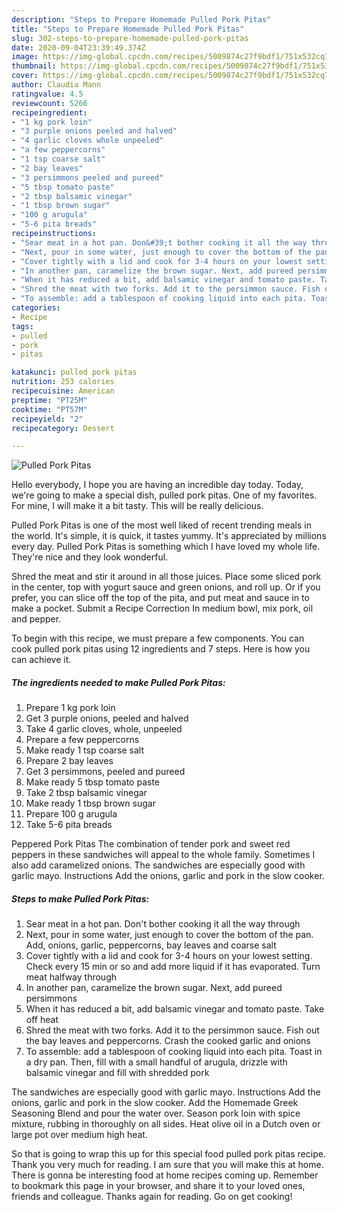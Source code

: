```yaml
---
description: "Steps to Prepare Homemade Pulled Pork Pitas"
title: "Steps to Prepare Homemade Pulled Pork Pitas"
slug: 302-steps-to-prepare-homemade-pulled-pork-pitas
date: 2020-09-04T23:39:49.374Z
image: https://img-global.cpcdn.com/recipes/5009874c27f9bdf1/751x532cq70/pulled-pork-pitas-recipe-main-photo.jpg
thumbnail: https://img-global.cpcdn.com/recipes/5009874c27f9bdf1/751x532cq70/pulled-pork-pitas-recipe-main-photo.jpg
cover: https://img-global.cpcdn.com/recipes/5009874c27f9bdf1/751x532cq70/pulled-pork-pitas-recipe-main-photo.jpg
author: Claudia Mann
ratingvalue: 4.5
reviewcount: 5266
recipeingredient:
- "1 kg pork loin"
- "3 purple onions peeled and halved"
- "4 garlic cloves whole unpeeled"
- "a few peppercorns"
- "1 tsp coarse salt"
- "2 bay leaves"
- "3 persimmons peeled and pureed"
- "5 tbsp tomato paste"
- "2 tbsp balsamic vinegar"
- "1 tbsp brown sugar"
- "100 g arugula"
- "5-6 pita breads"
recipeinstructions:
- "Sear meat in a hot pan. Don&#39;t bother cooking it all the way through"
- "Next, pour in some water, just enough to cover the bottom of the pan. Add, onions, garlic, peppercorns, bay leaves and coarse salt"
- "Cover tightly with a lid and cook for 3-4 hours on your lowest setting. Check every 15 min or so and add more liquid if it has evaporated. Turn meat halfway through"
- "In another pan, caramelize the brown sugar. Next, add pureed persimmons"
- "When it has reduced a bit, add balsamic vinegar and tomato paste. Take off heat"
- "Shred the meat with two forks. Add it to the persimmon sauce. Fish out the bay leaves and peppercorns. Crash the cooked garlic and onions"
- "To assemble: add a tablespoon of cooking liquid into each pita. Toast in a dry pan. Then, fill with a small handful of arugula, drizzle with balsamic vinegar and fill with shredded pork"
categories:
- Recipe
tags:
- pulled
- pork
- pitas

katakunci: pulled pork pitas 
nutrition: 253 calories
recipecuisine: American
preptime: "PT25M"
cooktime: "PT57M"
recipeyield: "2"
recipecategory: Dessert

---
```



![Pulled Pork Pitas](https://img-global.cpcdn.com/recipes/5009874c27f9bdf1/751x532cq70/pulled-pork-pitas-recipe-main-photo.jpg)

Hello everybody, I hope you are having an incredible day today. Today, we're going to make a special dish, pulled pork pitas. One of my favorites. For mine, I will make it a bit tasty. This will be really delicious.

Pulled Pork Pitas is one of the most well liked of recent trending meals in the world. It's simple, it is quick, it tastes yummy. It's appreciated by millions every day. Pulled Pork Pitas is something which I have loved my whole life. They're nice and they look wonderful.

Shred the meat and stir it around in all those juices. Place some sliced pork in the center, top with yogurt sauce and green onions, and roll up. Or if you prefer, you can slice off the top of the pita, and put meat and sauce in to make a pocket. Submit a Recipe Correction In medium bowl, mix pork, oil and pepper.


To begin with this recipe, we must prepare a few components. You can cook pulled pork pitas using 12 ingredients and 7 steps. Here is how you can achieve it.

<!--inarticleads1-->

##### The ingredients needed to make Pulled Pork Pitas:

1. Prepare 1 kg pork loin
1. Get 3 purple onions, peeled and halved
1. Take 4 garlic cloves, whole, unpeeled
1. Prepare a few peppercorns
1. Make ready 1 tsp coarse salt
1. Prepare 2 bay leaves
1. Get 3 persimmons, peeled and pureed
1. Make ready 5 tbsp tomato paste
1. Take 2 tbsp balsamic vinegar
1. Make ready 1 tbsp brown sugar
1. Prepare 100 g arugula
1. Take 5-6 pita breads


Peppered Pork Pitas The combination of tender pork and sweet red peppers in these sandwiches will appeal to the whole family. Sometimes I also add caramelized onions. The sandwiches are especially good with garlic mayo. Instructions Add the onions, garlic and pork in the slow cooker. 

<!--inarticleads2-->

##### Steps to make Pulled Pork Pitas:

1. Sear meat in a hot pan. Don&#39;t bother cooking it all the way through
1. Next, pour in some water, just enough to cover the bottom of the pan. Add, onions, garlic, peppercorns, bay leaves and coarse salt
1. Cover tightly with a lid and cook for 3-4 hours on your lowest setting. Check every 15 min or so and add more liquid if it has evaporated. Turn meat halfway through
1. In another pan, caramelize the brown sugar. Next, add pureed persimmons
1. When it has reduced a bit, add balsamic vinegar and tomato paste. Take off heat
1. Shred the meat with two forks. Add it to the persimmon sauce. Fish out the bay leaves and peppercorns. Crash the cooked garlic and onions
1. To assemble: add a tablespoon of cooking liquid into each pita. Toast in a dry pan. Then, fill with a small handful of arugula, drizzle with balsamic vinegar and fill with shredded pork


The sandwiches are especially good with garlic mayo. Instructions Add the onions, garlic and pork in the slow cooker. Add the Homemade Greek Seasoning Blend and pour the water over. Season pork loin with spice mixture, rubbing in thoroughly on all sides. Heat olive oil in a Dutch oven or large pot over medium high heat. 

So that is going to wrap this up for this special food pulled pork pitas recipe. Thank you very much for reading. I am sure that you will make this at home. There is gonna be interesting food at home recipes coming up. Remember to bookmark this page in your browser, and share it to your loved ones, friends and colleague. Thanks again for reading. Go on get cooking!
